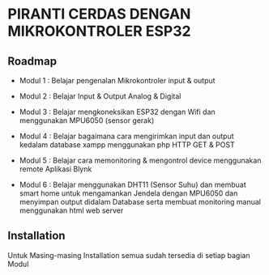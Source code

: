 
# PIRANTI CERDAS DENGAN MIKROKONTROLER ESP32



## Roadmap

- Modul 1 : Belajar pengenalan Mikrokontroler input & output

- Modul 2 : Belajar Input & Output Analog & Digital

- Modul 3 : Belajar mengkoneksikan ESP32 dengan Wifi dan menggunakan MPU6050 (sensor gerak)

- Modul 4 : Belajar bagaimana cara mengirimkan input dan output kedalam database xampp menggunakan php HTTP GET & POST

- Modul 5 : Belajar cara memonitoring & mengontrol device menggunakan remote Aplikasi Blynk

- Modul 6 : Belajar menggunakan DHT11 (Sensor Suhu) dan membuat smart home untuk mengamankan Jendela dengan MPU6050 dan menyimpan output didalam Database serta membuat monitoring manual menggunakan html web server


## Installation

Untuk Masing-masing Installation semua sudah tersedia di setiap bagian Modul 
    




